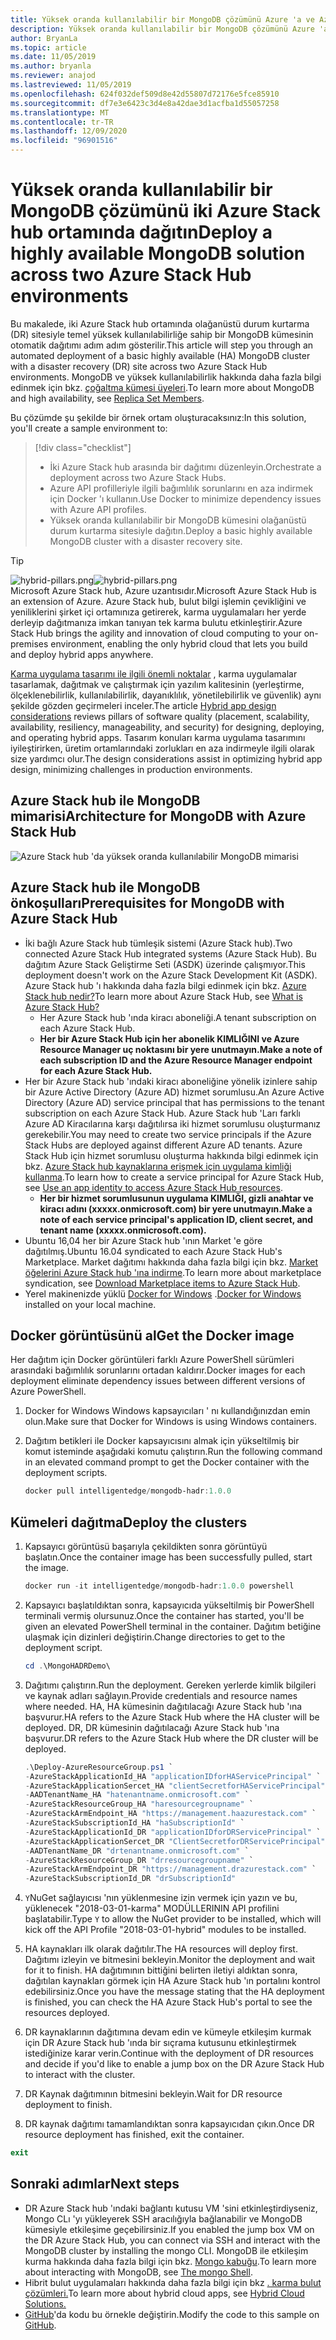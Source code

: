 ```yaml
---
title: Yüksek oranda kullanılabilir bir MongoDB çözümünü Azure 'a ve Azure Stack hub 'a dağıtma
description: Yüksek oranda kullanılabilir bir MongoDB çözümünü Azure 'a ve Azure Stack hub 'a dağıtmayı öğrenin
author: BryanLa
ms.topic: article
ms.date: 11/05/2019
ms.author: bryanla
ms.reviewer: anajod
ms.lastreviewed: 11/05/2019
ms.openlocfilehash: 624f032def509d8e42d55807d72176e5fce85910
ms.sourcegitcommit: df7e3e6423c3d4e8a42dae3d1acfba1d55057258
ms.translationtype: MT
ms.contentlocale: tr-TR
ms.lasthandoff: 12/09/2020
ms.locfileid: "96901516"
---
```

# <a name="deploy-a-highly-available-mongodb-solution-across-two-azure-stack-hub-environments"></a><span data-ttu-id="eddf9-103">Yüksek oranda kullanılabilir bir MongoDB çözümünü iki Azure Stack hub ortamında dağıtın</span><span class="sxs-lookup"><span data-stu-id="eddf9-103">Deploy a highly available MongoDB solution across two Azure Stack Hub environments</span></span>

<span data-ttu-id="eddf9-104">Bu makalede, iki Azure Stack hub ortamında olağanüstü durum kurtarma (DR) sitesiyle temel yüksek kullanılabilirliğe sahip bir MongoDB kümesinin otomatik dağıtımı adım adım gösterilir.</span><span class="sxs-lookup"><span data-stu-id="eddf9-104">This article will step you through an automated deployment of a basic highly available (HA) MongoDB cluster with a disaster recovery (DR) site across two Azure Stack Hub environments.</span></span> <span data-ttu-id="eddf9-105">MongoDB ve yüksek kullanılabilirlik hakkında daha fazla bilgi edinmek için bkz. [çoğaltma kümesi üyeleri](https://docs.mongodb.com/manual/core/replica-set-members/).</span><span class="sxs-lookup"><span data-stu-id="eddf9-105">To learn more about MongoDB and high availability, see [Replica Set Members](https://docs.mongodb.com/manual/core/replica-set-members/).</span></span>

<span data-ttu-id="eddf9-106">Bu çözümde şu şekilde bir örnek ortam oluşturacaksınız:</span><span class="sxs-lookup"><span data-stu-id="eddf9-106">In this solution, you'll create a sample environment to:</span></span>

> [!div class="checklist"]
> - <span data-ttu-id="eddf9-107">İki Azure Stack hub arasında bir dağıtımı düzenleyin.</span><span class="sxs-lookup"><span data-stu-id="eddf9-107">Orchestrate a deployment across two Azure Stack Hubs.</span></span>
> - <span data-ttu-id="eddf9-108">Azure API profilleriyle ilgili bağımlılık sorunlarını en aza indirmek için Docker 'ı kullanın.</span><span class="sxs-lookup"><span data-stu-id="eddf9-108">Use Docker to minimize dependency issues with Azure API profiles.</span></span>
> - <span data-ttu-id="eddf9-109">Yüksek oranda kullanılabilir bir MongoDB kümesini olağanüstü durum kurtarma sitesiyle dağıtın.</span><span class="sxs-lookup"><span data-stu-id="eddf9-109">Deploy a basic highly available MongoDB cluster with a disaster recovery site.</span></span>

> [!Tip]  
> <span data-ttu-id="eddf9-110">![hybrid-pillars.png](./media/solution-deployment-guide-cross-cloud-scaling/hybrid-pillars.png)</span><span class="sxs-lookup"><span data-stu-id="eddf9-110">![hybrid-pillars.png](./media/solution-deployment-guide-cross-cloud-scaling/hybrid-pillars.png)</span></span>  
> <span data-ttu-id="eddf9-111">Microsoft Azure Stack hub, Azure uzantısıdır.</span><span class="sxs-lookup"><span data-stu-id="eddf9-111">Microsoft Azure Stack Hub is an extension of Azure.</span></span> <span data-ttu-id="eddf9-112">Azure Stack hub, bulut bilgi işlemin çevikliğini ve yeniliklerini şirket içi ortamınıza getirerek, karma uygulamaları her yerde derleyip dağıtmanıza imkan tanıyan tek karma bulutu etkinleştirir.</span><span class="sxs-lookup"><span data-stu-id="eddf9-112">Azure Stack Hub brings the agility and innovation of cloud computing to your on-premises environment, enabling the only hybrid cloud that lets you build and deploy hybrid apps anywhere.</span></span>  
> 
> <span data-ttu-id="eddf9-113">[Karma uygulama tasarımı ile ilgili önemli noktalar](overview-app-design-considerations.md) , karma uygulamalar tasarlamak, dağıtmak ve çalıştırmak için yazılım kalitesinin (yerleştirme, ölçeklenebilirlik, kullanılabilirlik, dayanıklılık, yönetilebilirlik ve güvenlik) aynı şekilde gözden geçirmeleri inceler.</span><span class="sxs-lookup"><span data-stu-id="eddf9-113">The article [Hybrid app design considerations](overview-app-design-considerations.md) reviews pillars of software quality (placement, scalability, availability, resiliency, manageability, and security) for designing, deploying, and operating hybrid apps.</span></span> <span data-ttu-id="eddf9-114">Tasarım konuları karma uygulama tasarımını iyileştirirken, üretim ortamlarındaki zorlukları en aza indirmeyle ilgili olarak size yardımcı olur.</span><span class="sxs-lookup"><span data-stu-id="eddf9-114">The design considerations assist in optimizing hybrid app design, minimizing challenges in production environments.</span></span>

## <a name="architecture-for-mongodb-with-azure-stack-hub"></a><span data-ttu-id="eddf9-115">Azure Stack hub ile MongoDB mimarisi</span><span class="sxs-lookup"><span data-stu-id="eddf9-115">Architecture for MongoDB with Azure Stack Hub</span></span>

![Azure Stack hub 'da yüksek oranda kullanılabilir MongoDB mimarisi](media/solution-deployment-guide-mongodb-ha/image1.png)

## <a name="prerequisites-for-mongodb-with-azure-stack-hub"></a><span data-ttu-id="eddf9-117">Azure Stack hub ile MongoDB önkoşulları</span><span class="sxs-lookup"><span data-stu-id="eddf9-117">Prerequisites for MongoDB with Azure Stack Hub</span></span>

- <span data-ttu-id="eddf9-118">İki bağlı Azure Stack hub tümleşik sistemi (Azure Stack hub).</span><span class="sxs-lookup"><span data-stu-id="eddf9-118">Two connected Azure Stack Hub integrated systems (Azure Stack Hub).</span></span> <span data-ttu-id="eddf9-119">Bu dağıtım Azure Stack Geliştirme Seti (ASDK) üzerinde çalışmıyor.</span><span class="sxs-lookup"><span data-stu-id="eddf9-119">This deployment doesn't work on the Azure Stack Development Kit (ASDK).</span></span> <span data-ttu-id="eddf9-120">Azure Stack hub 'ı hakkında daha fazla bilgi edinmek için bkz. [Azure Stack hub nedir?](https://azure.microsoft.com/products/azure-stack/hub/)</span><span class="sxs-lookup"><span data-stu-id="eddf9-120">To learn more about Azure Stack Hub, see [What is Azure Stack Hub?](https://azure.microsoft.com/products/azure-stack/hub/)</span></span>
  - <span data-ttu-id="eddf9-121">Her Azure Stack hub 'ında kiracı aboneliği.</span><span class="sxs-lookup"><span data-stu-id="eddf9-121">A tenant subscription on each Azure Stack Hub.</span></span> 
  - <span data-ttu-id="eddf9-122">**Her bir Azure Stack Hub için her abonelik KIMLIĞINI ve Azure Resource Manager uç noktasını bir yere unutmayın.**</span><span class="sxs-lookup"><span data-stu-id="eddf9-122">**Make a note of each subscription ID and the Azure Resource Manager endpoint for each Azure Stack Hub.**</span></span>
- <span data-ttu-id="eddf9-123">Her bir Azure Stack hub 'ındaki kiracı aboneliğine yönelik izinlere sahip bir Azure Active Directory (Azure AD) hizmet sorumlusu.</span><span class="sxs-lookup"><span data-stu-id="eddf9-123">An Azure Active Directory (Azure AD) service principal that has permissions to the tenant subscription on each Azure Stack Hub.</span></span> <span data-ttu-id="eddf9-124">Azure Stack hub 'Ları farklı Azure AD Kiracılarına karşı dağıtılırsa iki hizmet sorumlusu oluşturmanız gerekebilir.</span><span class="sxs-lookup"><span data-stu-id="eddf9-124">You may need to create two service principals if the Azure Stack Hubs are deployed against different Azure AD tenants.</span></span> <span data-ttu-id="eddf9-125">Azure Stack Hub için hizmet sorumlusu oluşturma hakkında bilgi edinmek için bkz. [Azure Stack hub kaynaklarına erişmek için uygulama kimliği kullanma](/azure-stack/user/azure-stack-create-service-principals).</span><span class="sxs-lookup"><span data-stu-id="eddf9-125">To learn how to create a service principal for Azure Stack Hub, see [Use an app identity to access Azure Stack Hub resources](/azure-stack/user/azure-stack-create-service-principals).</span></span>
  - <span data-ttu-id="eddf9-126">**Her bir hizmet sorumlusunun uygulama KIMLIĞI, gizli anahtar ve kiracı adını (xxxxx.onmicrosoft.com) bir yere unutmayın.**</span><span class="sxs-lookup"><span data-stu-id="eddf9-126">**Make a note of each service principal's application ID, client secret, and tenant name (xxxxx.onmicrosoft.com).**</span></span>
- <span data-ttu-id="eddf9-127">Ubuntu 16,04 her bir Azure Stack hub 'ının Market 'e göre dağıtılmış.</span><span class="sxs-lookup"><span data-stu-id="eddf9-127">Ubuntu 16.04 syndicated to each Azure Stack Hub's Marketplace.</span></span> <span data-ttu-id="eddf9-128">Market dağıtımı hakkında daha fazla bilgi için bkz. [Market öğelerini Azure Stack hub 'ına indirme](/azure-stack/operator/azure-stack-download-azure-marketplace-item).</span><span class="sxs-lookup"><span data-stu-id="eddf9-128">To learn more about marketplace syndication, see [Download Marketplace items to Azure Stack Hub](/azure-stack/operator/azure-stack-download-azure-marketplace-item).</span></span>
- <span data-ttu-id="eddf9-129">Yerel makinenizde yüklü [Docker for Windows](https://docs.docker.com/docker-for-windows/) .</span><span class="sxs-lookup"><span data-stu-id="eddf9-129">[Docker for Windows](https://docs.docker.com/docker-for-windows/) installed on your local machine.</span></span>

## <a name="get-the-docker-image"></a><span data-ttu-id="eddf9-130">Docker görüntüsünü al</span><span class="sxs-lookup"><span data-stu-id="eddf9-130">Get the Docker image</span></span>

<span data-ttu-id="eddf9-131">Her dağıtım için Docker görüntüleri farklı Azure PowerShell sürümleri arasındaki bağımlılık sorunlarını ortadan kaldırır.</span><span class="sxs-lookup"><span data-stu-id="eddf9-131">Docker images for each deployment eliminate dependency issues between different versions of Azure PowerShell.</span></span>

1. <span data-ttu-id="eddf9-132">Docker for Windows Windows kapsayıcıları ' nı kullandığınızdan emin olun.</span><span class="sxs-lookup"><span data-stu-id="eddf9-132">Make sure that Docker for Windows is using Windows containers.</span></span>
2. <span data-ttu-id="eddf9-133">Dağıtım betikleri ile Docker kapsayıcısını almak için yükseltilmiş bir komut isteminde aşağıdaki komutu çalıştırın.</span><span class="sxs-lookup"><span data-stu-id="eddf9-133">Run the following command in an elevated command prompt to get the Docker container with the deployment scripts.</span></span>

    ```powershell  
    docker pull intelligentedge/mongodb-hadr:1.0.0
    ```

## <a name="deploy-the-clusters"></a><span data-ttu-id="eddf9-134">Kümeleri dağıtma</span><span class="sxs-lookup"><span data-stu-id="eddf9-134">Deploy the clusters</span></span>

1. <span data-ttu-id="eddf9-135">Kapsayıcı görüntüsü başarıyla çekildikten sonra görüntüyü başlatın.</span><span class="sxs-lookup"><span data-stu-id="eddf9-135">Once the container image has been successfully pulled, start the image.</span></span>

    ```powershell  
    docker run -it intelligentedge/mongodb-hadr:1.0.0 powershell
    ```

2. <span data-ttu-id="eddf9-136">Kapsayıcı başlatıldıktan sonra, kapsayıcıda yükseltilmiş bir PowerShell terminali vermiş olursunuz.</span><span class="sxs-lookup"><span data-stu-id="eddf9-136">Once the container has started, you'll be given an elevated PowerShell terminal in the container.</span></span> <span data-ttu-id="eddf9-137">Dağıtım betiğine ulaşmak için dizinleri değiştirin.</span><span class="sxs-lookup"><span data-stu-id="eddf9-137">Change directories to get to the deployment script.</span></span>

    ```powershell  
    cd .\MongoHADRDemo\
    ```

3. <span data-ttu-id="eddf9-138">Dağıtımı çalıştırın.</span><span class="sxs-lookup"><span data-stu-id="eddf9-138">Run the deployment.</span></span> <span data-ttu-id="eddf9-139">Gereken yerlerde kimlik bilgileri ve kaynak adları sağlayın.</span><span class="sxs-lookup"><span data-stu-id="eddf9-139">Provide credentials and resource names where needed.</span></span> <span data-ttu-id="eddf9-140">HA, HA kümesinin dağıtılacağı Azure Stack hub 'ına başvurur.</span><span class="sxs-lookup"><span data-stu-id="eddf9-140">HA refers to the Azure Stack Hub where the HA cluster will be deployed.</span></span> <span data-ttu-id="eddf9-141">DR, DR kümesinin dağıtılacağı Azure Stack hub 'ına başvurur.</span><span class="sxs-lookup"><span data-stu-id="eddf9-141">DR refers to the Azure Stack Hub where the DR cluster will be deployed.</span></span>

    ```powershell
    .\Deploy-AzureResourceGroup.ps1 `
    -AzureStackApplicationId_HA "applicationIDforHAServicePrincipal" `
    -AzureStackApplicationSercet_HA "clientSecretforHAServicePrincipal" `
    -AADTenantName_HA "hatenantname.onmicrosoft.com" `
    -AzureStackResourceGroup_HA "haresourcegroupname" `
    -AzureStackArmEndpoint_HA "https://management.haazurestack.com" `
    -AzureStackSubscriptionId_HA "haSubscriptionId" `
    -AzureStackApplicationId_DR "applicationIDforDRServicePrincipal" `
    -AzureStackApplicationSercet_DR "ClientSecretforDRServicePrincipal" `
    -AADTenantName_DR "drtenantname.onmicrosoft.com" `
    -AzureStackResourceGroup_DR "drresourcegroupname" `
    -AzureStackArmEndpoint_DR "https://management.drazurestack.com" `
    -AzureStackSubscriptionId_DR "drSubscriptionId"
    ```

4. <span data-ttu-id="eddf9-142">`Y`NuGet sağlayıcısı 'nın yüklenmesine izin vermek için yazın ve bu, yüklenecek "2018-03-01-karma" MODÜLLERININ API profilini başlatabilir.</span><span class="sxs-lookup"><span data-stu-id="eddf9-142">Type `Y` to allow the NuGet provider to be installed, which will kick off the API Profile "2018-03-01-hybrid" modules to be installed.</span></span>

5. <span data-ttu-id="eddf9-143">HA kaynakları ilk olarak dağıtılır.</span><span class="sxs-lookup"><span data-stu-id="eddf9-143">The HA resources will deploy first.</span></span> <span data-ttu-id="eddf9-144">Dağıtımı izleyin ve bitmesini bekleyin.</span><span class="sxs-lookup"><span data-stu-id="eddf9-144">Monitor the deployment and wait for it to finish.</span></span> <span data-ttu-id="eddf9-145">HA dağıtımının bittiğini belirten iletiyi aldıktan sonra, dağıtılan kaynakları görmek için HA Azure Stack hub 'ın portalını kontrol edebilirsiniz.</span><span class="sxs-lookup"><span data-stu-id="eddf9-145">Once you have the message stating that the HA deployment is finished, you can check the HA Azure Stack Hub's portal to see the resources deployed.</span></span>

6. <span data-ttu-id="eddf9-146">DR kaynaklarının dağıtımına devam edin ve kümeyle etkileşim kurmak için DR Azure Stack hub 'ında bir sıçrama kutusunu etkinleştirmek istediğinize karar verin.</span><span class="sxs-lookup"><span data-stu-id="eddf9-146">Continue with the deployment of DR resources and decide if you'd like to enable a jump box on the DR Azure Stack Hub to interact with the cluster.</span></span>

7. <span data-ttu-id="eddf9-147">DR Kaynak dağıtımının bitmesini bekleyin.</span><span class="sxs-lookup"><span data-stu-id="eddf9-147">Wait for DR resource deployment to finish.</span></span>

8. <span data-ttu-id="eddf9-148">DR kaynak dağıtımı tamamlandıktan sonra kapsayıcıdan çıkın.</span><span class="sxs-lookup"><span data-stu-id="eddf9-148">Once DR resource deployment has finished, exit the container.</span></span>

  ```powershell
  exit
  ```

## <a name="next-steps"></a><span data-ttu-id="eddf9-149">Sonraki adımlar</span><span class="sxs-lookup"><span data-stu-id="eddf9-149">Next steps</span></span>

- <span data-ttu-id="eddf9-150">DR Azure Stack hub 'ındaki bağlantı kutusu VM 'sini etkinleştirdiyseniz, Mongo CLı 'yı yükleyerek SSH aracılığıyla bağlanabilir ve MongoDB kümesiyle etkileşime geçebilirsiniz.</span><span class="sxs-lookup"><span data-stu-id="eddf9-150">If you enabled the jump box VM on the DR Azure Stack Hub, you can connect via SSH and interact with the MongoDB cluster by installing the mongo CLI.</span></span> <span data-ttu-id="eddf9-151">MongoDB ile etkileşim kurma hakkında daha fazla bilgi için bkz. [Mongo kabuğu](https://docs.mongodb.com/manual/mongo/).</span><span class="sxs-lookup"><span data-stu-id="eddf9-151">To learn more about interacting with MongoDB, see [The mongo Shell](https://docs.mongodb.com/manual/mongo/).</span></span>
- <span data-ttu-id="eddf9-152">Hibrit bulut uygulamaları hakkında daha fazla bilgi için bkz [. karma bulut çözümleri.](/azure-stack/user/)</span><span class="sxs-lookup"><span data-stu-id="eddf9-152">To learn more about hybrid cloud apps, see [Hybrid Cloud Solutions.](/azure-stack/user/)</span></span>
- <span data-ttu-id="eddf9-153">[GitHub](https://github.com/Azure-Samples/azure-intelligent-edge-patterns)'da kodu bu örnekle değiştirin.</span><span class="sxs-lookup"><span data-stu-id="eddf9-153">Modify the code to this sample on [GitHub](https://github.com/Azure-Samples/azure-intelligent-edge-patterns).</span></span>
